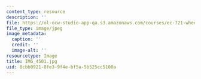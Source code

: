 ```yaml
---
content_type: resource
description: ''
file: https://ol-ocw-studio-app-qa.s3.amazonaws.com/courses/ec-721-wheelchair-design-in-developing-countries-spring-2009/8cbb09218fe39f4ebf5a5b525cc5100a_IMG_4501.jpg
file_type: image/jpeg
image_metadata:
  caption: ''
  credit: ''
  image-alt: ''
resourcetype: Image
title: IMG_4501.jpg
uid: 8cbb0921-8fe3-9f4e-bf5a-5b525cc5100a
---
```

